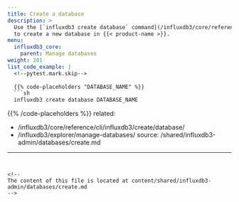 ```yaml
---
title: Create a database
description: >
  Use the [`influxdb3 create database` command](/influxdb3/core/reference/cli/influxdb3/create/database/)
  to create a new database in {{< product-name >}}.
menu:
  influxdb3_core:
    parent: Manage databases
weight: 201
list_code_example: |
  <!--pytest.mark.skip-->
  
  {{% code-placeholders "DATABASE_NAME" %}}
  ```sh
  influxdb3 create database DATABASE_NAME
  ```
  {{% /code-placeholders %}}
related:
  - /influxdb3/core/reference/cli/influxdb3/create/database/
  - /influxdb3/explorer/manage-databases/
source: /shared/influxdb3-admin/databases/create.md
---
```


<!--
The content of this file is located at content/shared/influxdb3-admin/databases/create.md
-->
